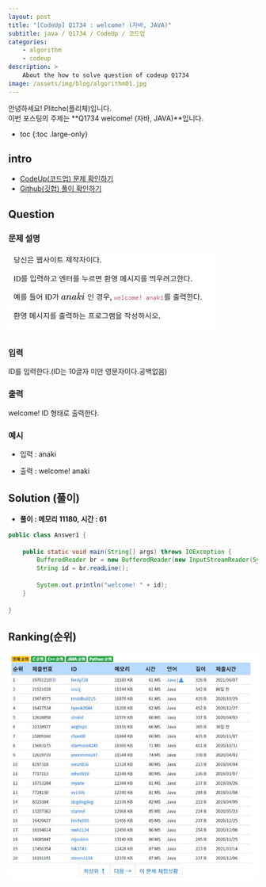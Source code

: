 ```yaml
---
layout: post
title: "[CodeUp] Q1734 : welcome! (자바, JAVA)"
subtitle: java / Q1734 / CodeUp / 코드업
categories:
    - algorithm
    - codeup
description: >
    About the how to solve question of codeup Q1734
image: /assets/img/blog/algorithm01.jpg
---
```


안녕하세요! Plitche(플리체)입니다.  
이번 포스팅의 주제는 **Q1734 welcome! (자바, JAVA)**입니다.

* toc
{:toc .large-only}

## intro
* [CodeUp(코드업) 문제 확인하기](https://codeup.kr/problem.php?id=1734)  
* [Github(깃헙) 풀이 확인하기](https://github.com/plitche/CodeUp_Solution/tree/master/Q1701~Q1800/Q1734)  

## Question
### 문제 설명
![](/assets/post/codeup/Q1700~Q1799/20211215/01.JPG)  

### 입력
ID를 입력한다.(ID는 10글자 미만 영문자이다.공백없음)  

### 출력
welcome! ID 형태로 출력한다.  
  
### 예시
* 입력 : anaki 
  
* 출력 : welcome! anaki  
  
## Solution (풀이)
* **풀이 : 메모리 11180, 시간 : 61**  

```java
public class Answer1 {
	
	public static void main(String[] args) throws IOException {
        BufferedReader br = new BufferedReader(new InputStreamReader(System.in));
        String id = br.readLine();
        
        System.out.println("welcome! " + id);
    }
    	 
}
```  

## Ranking(순위)
![](/assets/post/codeup/Q1700~Q1799/20211215/03.JPG)  